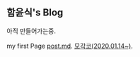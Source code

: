 ## 함윤식\'s Blog
아직 만들어가는중.

my first Page [post.md](./post.md).
[모각코(2020.01.14~)](./mogakko/mogakko.md).
